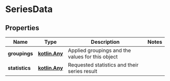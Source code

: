 
# SeriesData

## Properties
| Name | Type | Description | Notes |
| ------------ | ------------- | ------------- | ------------- |
| **groupings** | [**kotlin.Any**](.md) | Applied groupings and the values for this object |  |
| **statistics** | [**kotlin.Any**](.md) | Requested statistics and their series result |  |



